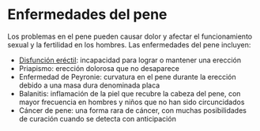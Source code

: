 Enfermedades del pene
=====================


Los problemas en el pene pueden causar dolor y afectar el funcionamiento sexual y la fertilidad en los hombres. Las enfermedades del pene incluyen:


* [Disfunción eréctil](https://medlineplus.gov/spanish/erectiledysfunction.html): incapacidad para lograr o mantener una erección
* Priapismo: erección dolorosa que no desaparece
* Enfermedad de Peyronie: curvatura en el pene durante la erección debido a una masa dura denominada placa
* Balanitis: inflamación de la piel que recubre la cabeza del pene, con mayor frecuencia en hombres y niños que no han sido circuncidados
* Cáncer de pene: una forma rara de cáncer, con muchas posibilidades de curación cuando se detecta con anticipación


